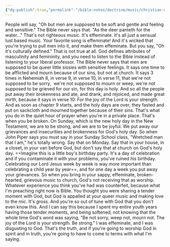 ```yaml
---
{"dg-publish":true,"permalink":"/bible-notes/doctrine/music/christian-contemporary/don-t-bring-sappy-music-into-church/","tags":["godlyapparel complimentarianism"],"created":"Aug 21, 2018, 11:08 AM"}
---
```



People will say, "Oh but men are supposed to be soft and gentle and feeling and sensitive." The Bible never says that. "As the deer panteth for the water..." That's not righteous music. It's effeminate. It's all just a sensual lust based music. Your favorite song is effeminate! And it's wicked that you're trying to pull men into it, and make them effeminate. But you say, "Oh it's culturally defined." That is not true at all. God defines attributes of masculinity and femininity, and you need to listen to the Bible instead of listening to your liberal professor. The Bible never says that men are supposed to be queer little sissies with sensitive feelings. It says one time to be afflicted and mourn because of our sins, but not at church. It says 3 times in Nehemiah 8, in verse 9, in verse 10, in verse 11, that we're not supposed to be sorry,  we're not supposed to mourn or weep, we're not supposed to be grieved for our sin, for this day is holy. And so all the people put away their brokenness and ate, and drank, and rejoiced, and made great mirth, because it says in verse 10: For the joy of the Lord is your strength. And as soon as chapter 9 starts, and the holy days are over, they fasted and put on sackcloth and mourned together because of their sins. That's what you do in the quiet hour of prayer when you're in a private place. That's when you be broken. On Sunday, which is the new holy day in the New Testament, we are to be strong, and we are to be joyful. We put away our grievances and insecurities and brokenness for God's holy day. So when John Piper says you must say in your Sunday School class, "Wretched man that I am," he's totally wrong. Say that on Monday. Say that in your house, in a closet, in your van before God, but don't say that at church on God's holy day. ==Imagine this is a little boy's birthday party. It's a day of celebration and if you contaminate it with your problems, you've ruined his birthday. Celebrating our Lord Jesus week by week is way more important than celebrating a child year by year==, and for one day a week you put away your grievances. So when you bring in your sappy, effeminate, broken-hearted, grievous music to church, God's not receiving that as worship. Whatever experience you think you've had was counterfeit, because what I'm preaching right now is Bible. You thought you were sharing a tender moment with God, but God is appalled at your queer music and making love to the mic. It's gross. And you're so out of tune with God that you don't even know this. And I can say this because I spent my entire youth years having those tender moments, and being softened, not knowing that the whole time God's word was saying, "Be not sorry, weep not, mourn not. The joy of the Lord is your strength. Be strong." I was effeminate, and I was disgusting to God. That's the truth, and if you're going to worship God in spirit and in truth, you're going to have to come to terms with what I'm saying.


